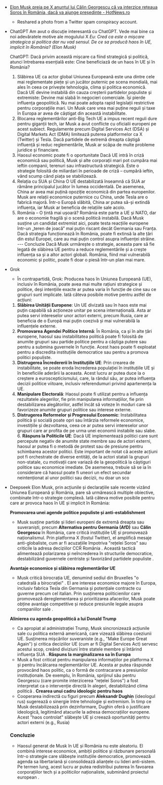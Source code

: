 

- [Elon Musk preia pe X anunțul lui Călin Georgescu că va interzice rețeaua Soros în România, dacă va ajunge președinte - HotNews.ro](https://hotnews.ro/elon-musk-preia-pe-x-anuntul-lui-calin-georgescu-ca-va-interzice-reteaua-soros-in-romania-daca-va-ajunge-presedinte-1904083)
	- Reshared a photo from a Twitter spam conspiracy account. 

- ChatGPT
	Am avut o discuție interesantă cu ChatGPT. Vede mai bine ca noi adevăratele motive ale mogulului X 
	*Eu: Cred ca este o mișcare strategica și politica dar nu vad sensul. De ce sa producă haos în UE, implicit în România? (Elon Musk)*

	ChatGPT: Dacă privim această mișcare ca fiind strategică și politică, atunci întrebarea esențială este: Cine beneficiază de un haos în UE și în România? 
	1. Slăbirea UE ca actor global Uniunea Europeană este una dintre cele mai reglementate piețe și un jucător puternic pe scena mondială, mai ales în ceea ce privește tehnologia, clima și politica economică. Dacă UE devine instabilă din cauza creșterii partidelor populiste și extremiste: Devine mai slabă în negocieri comerciale. Își pierde influența geopolitică. Nu mai poate adopta rapid legislații restrictive pentru corporațiile mari. Un Musk care vrea mai puține reguli și taxe în Europa ar avea de câștigat din această instabilitate. 
	2. Blocarea reglementărilor anti-Big Tech UE a impus recent reguli dure pentru giganții tech, iar Musk a avut conflicte cu oficialii europeni pe acest subiect. Regulamente precum Digital Services Act (DSA) și Digital Markets Act (DMA) limitează puterea platformelor ca X (Twitter) și Tesla. Dacă partidele de extremă dreapta câștigă influență și reduc reglementările, Musk ar scăpa de multe probleme juridice și financiare. 
	3. Haosul economic poate fi o oportunitate Dacă UE intră în criză economică sau politică, Musk și alte corporații mari pot cumpăra mai ieftin companii, terenuri sau infrastructură strategică. Este o strategie folosită de miliardari în perioade de criză – cumpără ieftin, vând scump când piața se stabilizează. 
	4. Relația cu SUA și China O UE destabilizată înseamnă că SUA ar rămâne principalul jucător în lumea occidentală. De asemenea, China ar avea mai puțină opoziție economică din partea europenilor. Musk are relații economice puternice cu China, unde Tesla are o fabrică majoră. Într-o Europă slăbită, China ar putea să-și extindă influența, iar Musk ar beneficia de relațiile sale acolo. 
	5. România – O țintă mai ușoară? România este parte a UE și NATO, dar are o economie fragilă și o scenă politică instabilă. Dacă Musk susține un candidat extremist aici, poate testa reacțiile europene într-un „teren de joacă” mai puțin riscant decât Germania sau Franța. Dacă strategia funcționează în România, poate fi extinsă la alte țări din estul Europei, care au mai puțin control asupra influenței străine. --- Concluzie Dacă Musk urmărește o strategie, aceasta pare să fie legată de slăbirea UE pentru a reduce reglementările și a crește influența sa și a altor actori globali. România, fiind mai vulnerabilă economic și politic, poate fi doar o piesă într-un plan mai mare.
- Grok
	- În contrapartidă, Grok: Producea haos în Uniunea Europeană (UE), inclusiv în România, poate avea mai multe rațiuni strategice și politice, deși intențiile exacte ar putea varia în funcție de cine sau ce grupuri sunt implicate. Iată câteva posibile motive pentru astfel de acțiuni: 
	1. **Slăbirea Unității Europene**: Un UE divizată sau în haos este mai puțin capabilă să acționeze unitar pe scena internațională. Asta ar putea servi intereselor unor actori externi, precum Rusia, care ar beneficia de o Europă mai puțin coezivă și mai vulnerabilă la influențele externe. 
	2. **Promovarea Agendei Politice Internă**: În România, ca și în alte țări europene, haosul sau instabilitatea politică poate fi folosită de anumite grupuri sau partide politice pentru a câștiga putere sau pentru a submina guvernele în funcție. Acest haos poate fi exploatat pentru a discredita instituțiile democratice sau pentru a promova politici populiste. 
	3. **Distrugerea Încredererii în Instituțiile UE**: Prin crearea de instabilitate, se poate eroda încrederea populației în instituțiile UE și în beneficiile aderării la aceasta. Acest lucru ar putea duce la o creștere a euroscepticismului, care, la rândul său, ar putea influența decizii politice viitoare, inclusiv referendumuri privind apartenența la UE. 
	4. **Manipulare Electorală**: Haosul poate fi utilizat pentru a influența rezultatele alegerilor, fie prin manipularea informațiilor, fie prin destabilizarea alegătorilor, astfel încât să voteze în moduri care să favorizeze anumite grupuri politice sau interese externe. 
	5. **Distrugerea Reformelor și Progresului Economic**: Instabilitatea politică și socială poate opri sau întârzia reformele economice, investițiile și dezvoltarea, ceea ce ar putea servi intereselor unor grupuri care ar profita de pe urma unei economii instabile sau slabe. 6. **Răspuns la Politicile UE**: Dacă UE implementează politici care sunt percepute negativ de anumite state membre sau de actori externi, haosul ar putea fi o metodă de protest sau de presiune pentru schimbarea acestor politici. Este important de notat că aceste acțiuni pot fi orchestrate de diverse entități, de la actori statali la grupuri non-statale, cu motivații care variază de la geopolitică la câștiguri politice sau economice imediate. De asemenea, trebuie să se ia în considerare că haosul poate fi uneori un efect secundar neintenționat al unor politici sau decizii, nu doar un sco
- Deepseek
	Elon Musk, prin acțiunile și declarațiile sale recente vizând Uniunea Europeană și România, pare să urmărească multiple obiective, combinate într-o strategie complexă. Iată câteva motive posibile pentru care ar provoca haos în UE și implicit în România: 
	
	**Promovarea unei agende politice populiste și anti-establishment**  
	- Musk susține partide și lideri europeni de extremă dreapta sau suveraniști, precum **Alternativa pentru Germania (AfD)** sau **Călin Georgescu** în România, care critică instituțiile UE și promovează naționalismul. Prin platforma X (fostul Twitter), el amplifică mesaje anti-globaliste, cum ar fi acuzațiile împotriva "rețelei Soros" sau criticile la adresa deciziilor CCR România . Această tactică alimentează polarizarea și neîncrederea în structurile democratice, destabilizând guvernele centriste și favorizând partidele populiste .
	
	**Avantaje economice și slăbirea reglementărilor UE**  
	- Musk critică birocrația UE, denumind sediul din Bruxelles "o catedrală a birocrației" . El are interese economice majore în Europa, inclusiv fabrica Tesla din Germania și potențiale contracte cu guverne precum cel italian. Prin susținerea politicienilor care promovează dereglementarea și prioritizarea afacerilor, Musk poate obține avantaje competitive și reduce presiunile legale asupra companiilor sale .
	
	**Alinierea cu agenda geopolitică a lui Donald Trump**  
	- Ca apropiat al administrației Trump, Musk sincronizează acțiunile sale cu politica externă americană, care vizează slăbirea coeziunii UE. Susținerea mișcărilor suveraniste (e.g., "Make Europe Great Again") și critica deciziilor UE (cum ar fi Digital Services Act) servesc acestui scop, creând diviziuni între statele membre și întărind influența SUA .
	**Răspuns la marginalizarea sa în Europa**  
	- Musk a fost criticat pentru manipularea informațiilor pe platforma X și pentru încălcarea reglementărilor UE. Acesta ar putea răspunde provocând haos politic, ca o formă de contracarare a presiunilor instituționale. De exemplu, în România, sprijinul său pentru Georgescu (care promite interzicerea "rețelei Soros") a fost interpretat ca o intervenție directă în alegeri, destabilizând clima politică .
	**Crearea unui cadru ideologic pentru haos**  
	- Cooperarea indirectă cu figuri precum **Aleksandr Dughin** (ideologul rus) sugerează o sinergie între tehnologie și extremism. În timp ce Musk destabilizează prin dezinformare, Dughin oferă o justificare ideologică, legitimând atacurile la adresa democrațiilor europene. Acest "haos controlat" slăbește UE și creează oportunități pentru actori externi (e.g., Rusia) 
	### Concluzie  
	- Haosul generat de Musk în UE și România nu este aleatoriu. El combină interese economice, ambiții politice și răzbunare personală într-o strategie care slăbește instituțiile democratice, promovează agenda sa libertariană și consolidează alianțele cu lideri anti-sistem. Pe termen lung, acest lucru ar putea redistribui puterea în favoarea corporațiilor tech și a politicilor naționaliste, subminând proiectul european .




